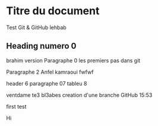 # Titre du document
Test Git & GitHub lehbab


## Heading numero 0
brahim version
Paragraphe 0
les premiers pas dans git

Paragraphe 2
Anfel kamraoui fwfwf

header 6
paragraphe 07
tableu 8

ventdame te3 bl3abes
creation d'une branche GitHub 15:53

first test

Hi